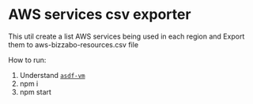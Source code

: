 
# AWS services csv exporter
This util create a list AWS services being used in each region and Export them to aws-bizzabo-resources.csv file

How to run:

1. Understand [`asdf-vm`](https://github.com/asdf-vm/asdf)
1. npm i
1. npm start
